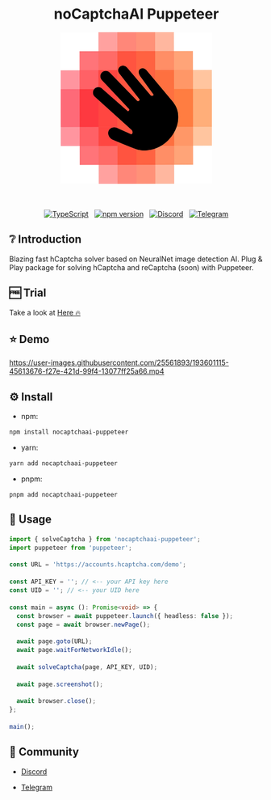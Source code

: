 <div align="center">

# noCaptchaAI Puppeteer

<img src="assets/logo.png" alt="Logo" width="300" />
<br /><br /><br />

[![TypeScript](https://img.shields.io/badge/%3C%2F%3E-TypeScript-%230074c1.svg)](https://www.typescriptlang.org/) &nbsp; [![npm version](https://badge.fury.io/js/nocaptchaai-puppeteer.svg)](https://www.npmjs.com/package/nocaptchaai-puppeteer) &nbsp; [![Discord](https://img.shields.io/badge/chat%20on-Discord-7289da.svg)](https://discord.gg/E7FfzhZqzA) &nbsp; [![Telegram](https://img.shields.io/badge/chat%20on-Telegram-blue.svg)](https://t.me/noCaptchaAi)

</div>

## ❔ Introduction

Blazing fast hCaptcha solver based on NeuralNet image detection AI. Plug & Play package for solving hCaptcha and reCaptcha (soon) with Puppeteer.

## 🆓 Trial

Take a look at <a href="https://nocaptchaai.com/register">Here 🔥</a>

## ⭐️ Demo

https://user-images.githubusercontent.com/25561893/193601115-45613676-f27e-421d-99f4-13077ff25a66.mp4

## ⚙️ Install

- npm:

```bash
npm install nocaptchaai-puppeteer
```

- yarn:

```bash
yarn add nocaptchaai-puppeteer
```

- pnpm:

```
pnpm add nocaptchaai-puppeteer
```

## 🧪 Usage

```typescript
import { solveCaptcha } from 'nocaptchaai-puppeteer';
import puppeteer from 'puppeteer';

const URL = 'https://accounts.hcaptcha.com/demo';

const API_KEY = ''; // <-- your API key here
const UID = ''; // <-- your UID here

const main = async (): Promise<void> => {
  const browser = await puppeteer.launch({ headless: false });
  const page = await browser.newPage();

  await page.goto(URL);
  await page.waitForNetworkIdle();

  await solveCaptcha(page, API_KEY, UID);

  await page.screenshot();

  await browser.close();
};

main();
```

## 💬 Community

- [Discord](https://discord.gg/E7FfzhZqzA)

- [Telegram](https://t.me/noCaptchaAi)
